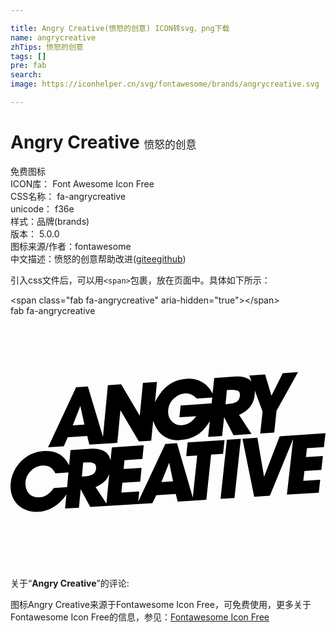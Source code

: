 ```yaml
---

title: Angry Creative(愤怒的创意) ICON转svg、png下载
name: angrycreative
zhTips: 愤怒的创意
tags: []
pre: fab
search: 
image: https://iconhelper.cn/svg/fontawesome/brands/angrycreative.svg

---
```


# Angry Creative  <small style="font-size: 60%;font-weight: 100">愤怒的创意</small>


<div class="detail-page">
<p>
<span><span class="badge-success badge">免费图标</span> </span>
<br/>
<span>
ICON库：
<span class="badge-secondary badge">Font Awesome Icon Free</span> 
</span>
<br/>
<span>
CSS名称：
<span class="badge-secondary badge">fa-angrycreative</span> 
</span>
<br/>
<span>
unicode：
<span class="badge-secondary badge">f36e</span> 
<copy-btn content='f36e' btn-title=""></copy-btn>
<copy-btn :content='String.fromCodePoint(parseInt("f36e", 16))' btn-title="复制U"></copy-btn>
</span><br/><span>样式：<span class="badge-light badge">品牌(brands)</span></span>
<br/>
<span>
版本：
<span class="badge-secondary badge">5.0.0</span> 
</span>
<br/>
<span>图标来源/作者：<span class="badge-light badge">fontawesome</span></span> 
<br/>
<span class="zh-detail">中文描述：<span class="badge-primary badge">愤怒的创意</span><span class="help-link"><span>帮助改进</span>(<a href="https://gitee.com/liuwave/icon-helper/edit/master/json/fontawesome/brands/angrycreative.json" target="_blank" rel="noopener noreferrer">gitee</a><a href="https://github.com/liuwave/icon-helper/edit/master/json/fontawesome/brands/angrycreative.json" target="_blank" rel="noopener noreferrer">github</a></span>)</span><br/>
</p>
</div>
<div class="alert alert-dark">
  <i class="fab fa-angrycreative fa-xs"></i>
  <i class="fab fa-angrycreative fa-sm"></i>
  <i class="fab fa-angrycreative fa-lg"></i>
  <i class="fab fa-angrycreative fa-2x"></i>
  <i class="fab fa-angrycreative fa-3x"></i>
  <i class="fab fa-angrycreative fa-5x"></i>
  <i class="fab fa-angrycreative fa-7x"></i>
</div>
<div>
  <p>引入css文件后，可以用<code>&lt;span&gt;</code>包裹，放在页面中。具体如下所示：    
  </p>
  <div class="alert alert-primary" style="font-size: 14px">
    &lt;span class="fab fa-angrycreative" aria-hidden="true"&gt;&lt;/span&gt;
    <copy-btn content='<span class="fab fa-angrycreative" aria-hidden="true"></span>'></copy-btn>
  </div>
  <div class="alert alert-secondary">
    <i class="fab fa-angrycreative"
    style="font-size: 24px"
    aria-hidden="true"></i> fab fa-angrycreative
    <copy-btn content="fab fa-angrycreative" btn-title="复制图标名称"></copy-btn>
  </div>
</div>
<div id="svg" class="svg-wrap">
<svg xmlns="http://www.w3.org/2000/svg" viewBox="0 0 640 512"><path d="M640 238.2l-3.2 28.2-34.5 2.3-2 18.1 34.5-2.3-3.2 28.2-34.4 2.2-2.3 20.1 34.4-2.2-3 26.1-64.7 4.1 12.7-113.2L527 365.2l-31.9 2-23.8-117.8 30.3-2 13.6 79.4 31.7-82.4 93.1-6.2zM426.8 371.5l28.3-1.8L468 249.6l-28.4 1.9-12.8 120zM162 388.1l-19.4-36-3.5 37.4-28.2 1.7 2.7-29.1c-11 18-32 34.3-56.9 35.8C23.9 399.9-3 377 .3 339.7c2.6-29.3 26.7-62.8 67.5-65.4 37.7-2.4 47.6 23.2 51.3 28.8l2.8-30.8 38.9-2.5c20.1-1.3 38.7 3.7 42.5 23.7l2.6-26.6 64.8-4.2-2.7 27.9-36.4 2.4-1.7 17.9 36.4-2.3-2.7 27.9-36.4 2.3-1.9 19.9 36.3-2.3-2.1 20.8 55-117.2 23.8-1.6L370.4 369l8.9-85.6-22.3 1.4 2.9-27.9 75-4.9-3 28-24.3 1.6-9.7 91.9-58 3.7-4.3-15.6-39.4 2.5-8 16.3-126.2 7.7zm-44.3-70.2l-26.4 1.7C84.6 307.2 76.9 303 65 303.8c-19 1.2-33.3 17.5-34.6 33.3-1.4 16 7.3 32.5 28.7 31.2 12.8-.8 21.3-8.6 28.9-18.9l27-1.7 2.7-29.8zm56.1-7.7c1.2-12.9-7.6-13.6-26.1-12.4l-2.7 28.5c14.2-.9 27.5-2.1 28.8-16.1zm21.1 70.8l5.8-60c-5 13.5-14.7 21.1-27.9 26.6l22.1 33.4zm135.4-45l-7.9-37.8-15.8 39.3 23.7-1.5zm-170.1-74.6l-4.3-17.5-39.6 2.6-8.1 18.2-31.9 2.1 57-121.9 23.9-1.6 30.7 102 9.9-104.7 27-1.8 37.8 63.6 6.5-66.6 28.5-1.9-4 41.2c7.4-13.5 22.9-44.7 63.6-47.5 40.5-2.8 52.4 29.3 53.4 30.3l3.3-32 39.3-2.7c12.7-.9 27.8.3 36.3 9.7l-4.4-11.9 32.2-2.2 12.9 43.2 23-45.7 31-2.2-43.6 78.4-4.8 44.3-28.4 1.9 4.8-44.3-15.8-43c1 22.3-9.2 40.1-32 49.6l25.2 38.8-36.4 2.4-19.2-36.8-4 38.3-28.4 1.9 3.3-31.5c-6.7 9.3-19.7 35.4-59.6 38-26.2 1.7-45.6-10.3-55.4-39.2l-4 40.3-25 1.6-37.6-63.3-6.3 66.2-56.8 3.7zm276.6-82.1c10.2-.7 17.5-2.1 21.6-4.3 4.5-2.4 7-6.4 7.6-12.1.6-5.3-.6-8.8-3.4-10.4-3.6-2.1-10.6-2.8-22.9-2l-2.9 28.8zM327.7 214c5.6 5.9 12.7 8.5 21.3 7.9 4.7-.3 9.1-1.8 13.3-4.1 5.5-3 10.6-8 15.1-14.3l-34.2 2.3 2.4-23.9 63.1-4.3 1.2-12-31.2 2.1c-4.1-3.7-7.8-6.6-11.1-8.1-4-1.7-8.1-2.8-12.2-2.5-8 .5-15.3 3.6-22 9.2-7.7 6.4-12 14.5-12.9 24.4-1.1 9.6 1.4 17.3 7.2 23.3zm-201.3 8.2l23.8-1.6-8.3-37.6-15.5 39.2z"/></svg>
</div>
<detail full-name='fa-angrycreative'></detail>
<div class="icon-detail__container">
<p>关于“<b>Angry Creative</b>”的评论:</p>
</div>
<Vssue title="关于“Angry Creative”的评论" />    
<div><p>图标Angry Creative来源于Fontawesome Icon Free，可免费使用，更多关于  Fontawesome Icon Free的信息，参见：<a target="_blank" href="https://iconhelper.cn/fontawesome.html">Fontawesome Icon Free</a>
</p></div>
